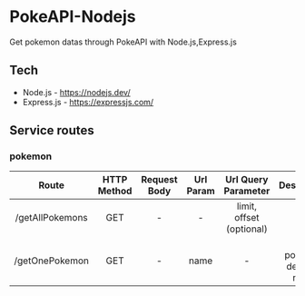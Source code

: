 # PokeAPI-Nodejs

Get pokemon datas through PokeAPI with Node.js,Express.js

## Tech

- Node.js - https://nodejs.dev/
- Express.js - https://expressjs.com/


## Service routes

### pokemon


| Route | HTTP Method | Request Body | Url Param | Url Query Parameter | Description |
| :-------------: | :-------------: | :-----: | :-----: | :-----: | :-------------: |
| /getAllPokemons | GET | - | - | limit, offset (optional) | - | Get pokemons with paginated. Default limit is 20 | 
| /getOnePokemon | GET | - | name | - | Get pokemon detail by name |
